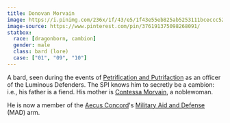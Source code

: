```yaml
---
title: Donovan Morvain
image: https://i.pinimg.com/236x/1f/43/e5/1f43e55eb825ab5253111bceccc52b36--character-ideas-character-art.jpg
image-source: https://www.pinterest.com/pin/376191375098268091/
statbox:
  race: [dragonborn, cambion]
  gender: male
  class: bard (lore)
  case: ["01", "09", "10"]
---
```


A bard, seen during the events of [Petrification and Putrifaction](../events/case-01) as an officer of the Luminous Defenders. The SPI knows him to secretly be a cambion: i.e., his father is a fiend. His mother is [Contessa Morvain](contessa-morvain), a noblewoman.

He is now a member of the [Aecus Concord](../orgs/ac)'s [Military Aid and Defense](../orgs/mad) (MAD) arm.
